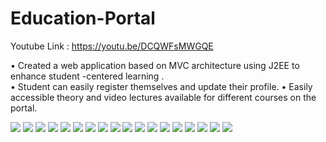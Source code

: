 # Education-Portal
Youtube Link : https://youtu.be/DCQWFsMWGQE 

•	Created a web application  based on MVC architecture using J2EE  to enhance student -centered learning .  
•	Student can easily  register themselves and  update their profile.
•	Easily accessible  theory and  video lectures available for different courses on the portal. 

<img src="ScreenShot/1.png">
<img src="ScreenShot/2.png">
<img src="ScreenShot/3.png">
<img src="ScreenShot/4.png">
<img src="ScreenShot/5.png">
<img src="ScreenShot/9.png">
<img src="ScreenShot/10.png">
<img src="ScreenShot/11.png">
<img src="ScreenShot/12.png">
<img src="ScreenShot/13.png">
<img src="ScreenShot/14.png">
<img src="ScreenShot/15.png">
<img src="ScreenShot/16.png">
<img src="ScreenShot/17.png">
<img src="ScreenShot/18.png">
<img src="ScreenShot/19.png">
<img src="ScreenShot/20.png">
<img src="ScreenShot/21.png">
